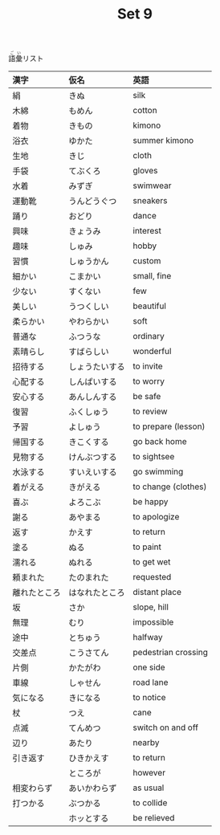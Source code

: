 ﻿---
layout: default
title: Set 9
parent: N4 Vocabulary List
grand_parent: <ruby>語彙<rt>ごい</rt></ruby> Vocabulary
nav_order: 9
---

<ruby>語彙<rt>ごい</rt></ruby>リスト

| 漢字         | 仮名           | 英語                |
|:------------ |:-------------- |:------------------- |
| 絹           | きぬ           | silk                |
| 木綿         | もめん         | cotton              |
| 着物         | きもの         | kimono              |
| 浴衣         | ゆかた         | summer kimono       |
| 生地         | きじ           | cloth               |
| 手袋         | てぶくろ       | gloves              |
| 水着         | みずぎ         | swimwear            |
| 運動靴       | うんどうぐつ   | sneakers            |
| 踊り         | おどり         | dance               |
| 興味         | きょうみ       | interest            |
| 趣味         | しゅみ         | hobby               |
| 習慣         | しゅうかん     | custom              |
| 細かい       | こまかい       | small, fine         |
| 少ない       | すくない       | few                 |
| 美しい       | うつくしい     | beautiful           |
| 柔らかい     | やわらかい     | soft                |
| 普通な       | ふつうな       | ordinary            |
| 素晴らし     | すばらしい     | wonderful           |
| 招待する     | しょうたいする | to invite           |
| 心配する     | しんぱいする   | to worry            |
| 安心する     | あんしんする   | be safe             |
| 復習         | ふくしゅう     | to review           |
| 予習         | よしゅう       | to prepare (lesson) |
| 帰国する     | きこくする     | go back home        |
| 見物する     | けんぶつする   | to sightsee         |
| 水泳する     | すいえいする   | go swimming         |
| 着がえる     | きがえる       | to change (clothes) |
| 喜ぶ         | よろこぶ       | be happy            |
| 謝る         | あやまる       | to apologize        |
| 返す         | かえす         | to return           |
| 塗る         | ぬる           | to paint            |
| 濡れる       | ぬれる         | to get wet          |
| 頼まれた     | たのまれた     | requested           |
| 離れたところ | はなれたところ | distant place       |
| 坂           | さか           | slope, hill         |
| 無理         | むり           | impossible          |
| 途中         | とちゅう       | halfway             |
| 交差点       | こうさてん     | pedestrian crossing |
| 片側         | かたがわ       | one side            |
| 車線         | しゃせん       | road lane           |
| 気になる     | きになる       | to notice           |
| 杖           | つえ           | cane                |
| 点滅         | てんめつ       | switch on and off   |
| 辺り         | あたり         | nearby              |
| 引き返す     | ひきかえす     | to return           |
|              | ところが       | however             |
| 相変わらず   | あいかわらず   | as usual            |
| 打つかる     | ぶつかる       | to collide          |
|              | ホッとする     | be relieved         |
